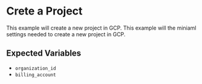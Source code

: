 # Crete a Project

This example will create a new project in GCP. This example will the miniaml settings
needed to create a new project in GCP.

## Expected Variables

- `organization_id`
- `billing_account`
